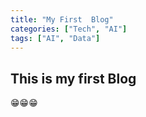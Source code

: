 ```yaml
---
title: "My First  Blog"
categories: ["Tech", "AI"]
tags: ["AI", "Data"]
---
```


## This is my first Blog
😁😁😁
